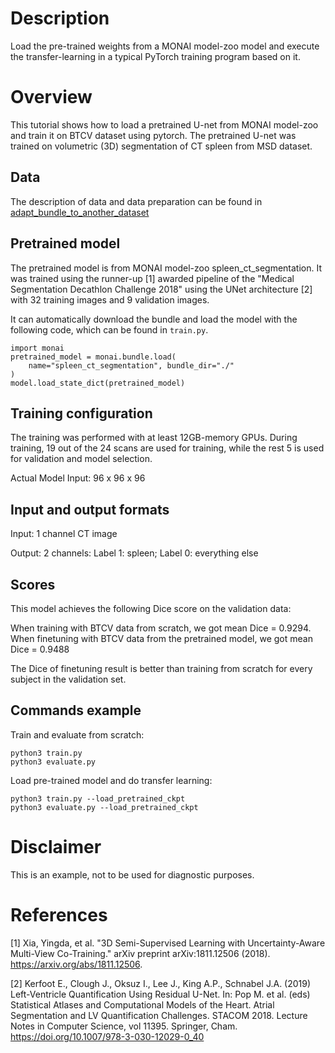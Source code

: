 # Description
Load the pre-trained weights from a MONAI model-zoo model and execute the transfer-learning in a typical PyTorch training program based on it.

# Overview
This tutorial shows how to load a pretrained U-net from MONAI model-zoo and train it on BTCV dataset using pytorch. The pretrained U-net was trained on volumetric (3D) segmentation of CT spleen from MSD dataset.

## Data
The description of data and data preparation can be found in [adapt_bundle_to_another_dataset](../adapt_bundle_to_another_dataset)

## Pretrained model
The pretrained model is from MONAI model-zoo spleen_ct_segmentation.
It was trained using the runner-up [1] awarded pipeline of the "Medical Segmentation Decathlon Challenge 2018" using the UNet architecture [2] with 32 training images and 9 validation images.

It can automatically download the bundle and load the model with the following code, which can be found in `train.py`.
```
import monai
pretrained_model = monai.bundle.load(
    name="spleen_ct_segmentation", bundle_dir="./"
)
model.load_state_dict(pretrained_model)
```

## Training configuration
The training was performed with at least 12GB-memory GPUs.
During training, 19 out of the 24 scans are used for training, while the rest 5 is used for validation and model selection.

Actual Model Input: 96 x 96 x 96

## Input and output formats
Input: 1 channel CT image

Output: 2 channels: Label 1: spleen; Label 0: everything else

## Scores
This model achieves the following Dice score on the validation data:

When training with BTCV data from scratch, we got mean Dice = 0.9294.
When finetuning with BTCV data from the pretrained model, we got mean Dice = 0.9488

The Dice of finetuning result is better than training from scratch for every subject in the validation set.

## Commands example
Train and evaluate from scratch:
```
python3 train.py
python3 evaluate.py
```

Load pre-trained model and do transfer learning:
```
python3 train.py --load_pretrained_ckpt
python3 evaluate.py --load_pretrained_ckpt
```

# Disclaimer
This is an example, not to be used for diagnostic purposes.

# References
[1] Xia, Yingda, et al. "3D Semi-Supervised Learning with Uncertainty-Aware Multi-View Co-Training." arXiv preprint arXiv:1811.12506 (2018). https://arxiv.org/abs/1811.12506.

[2] Kerfoot E., Clough J., Oksuz I., Lee J., King A.P., Schnabel J.A. (2019) Left-Ventricle Quantification Using Residual U-Net. In: Pop M. et al. (eds) Statistical Atlases and Computational Models of the Heart. Atrial Segmentation and LV Quantification Challenges. STACOM 2018. Lecture Notes in Computer Science, vol 11395. Springer, Cham. https://doi.org/10.1007/978-3-030-12029-0_40
